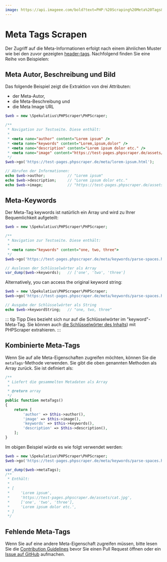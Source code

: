 ```yaml
---
image: https://api.imageee.com/bold?text=PHP:%20Scraping%20Meta%20Tags&bg_image=https://images.unsplash.com/photo-1542762933-ab3502717ce7
---
```


# Meta Tags Scrapen

Der Zugriff auf die Meta-Informationen erfolgt nach einem ähnlichen Muster wie bei den zuvor gezeigten [header-tags](/de/examples/scrape-header-tags.html). Nachfolgend finden Sie eine Reihe von Beispielen:


## Meta Autor, Beschreibung und Bild

Das folgende Beispiel zeigt die Extraktion von drei Attributen:

- der Meta-Autor,
- die Meta-Beschreibung und
- die Meta Image URL

```php
$web = new \Spekulatius\PHPScraper\PHPScraper;

/**
 * Navigation zur Testseite. Diese enthält:
 *
 * <meta name="author" content="Lorem ipsum" />
 * <meta name="keywords" content="Lorem,ipsum,dolor" />
 * <meta name="description" content="Lorem ipsum dolor etc." />
 * <meta name="image" content="https://test-pages.phpscraper.de/assets/cat.jpg" />
 */
$web->go('https://test-pages.phpscraper.de/meta/lorem-ipsum.html');

// Abrufen der Informationen:
echo $web->author;          // "Lorem ipsum"
echo $web->description;     // "Lorem ipsum dolor etc."
echo $web->image;           // "https://test-pages.phpscraper.de/assets/cat.jpg"
```


## Meta-Keywords

Der Meta-Tag keywords ist natürlich ein Array und wird zu Ihrer Bequemlichkeit aufgeteilt:

```php
$web = new \Spekulatius\PHPScraper\PHPScraper;

/**
 * Navigation zur Testseite. Diese enthält:
 *
 * <meta name="keywords" content="one, two, three">
 */
$web->go('https://test-pages.phpscraper.de/meta/keywords/parse-spaces.html');

// Auslesen der Schlüsselwörter als Array
var_dump($web->keywords);   // ['one', 'two', 'three']
```

Alternatively, you can access the original keyword string:

```php
$web = new \Spekulatius\PHPScraper\PHPScraper;
$web->go('https://test-pages.phpscraper.de/meta/keywords/parse-spaces.html');

// Ausgabe der Schlüsselwörter als String
echo $web->keywordString;   // "one, two, three"
```

::: tip Tipp
Dies bezieht sich nur auf die Schlüsselwörter im "keyword"-Meta-Tag. Sie können auch [die Schlüsselwörter des Inhalts](/de/examples/extract-keywords.html)) mit PHPScraper extrahieren.
:::


## Kombinierte Meta-Tags

Wenn Sie auf alle Meta-Eigenschaften zugreifen möchten, können Sie die `metaTags`-Methode verwenden. Sie gibt die oben genannten Methoden als Array zurück. Sie ist definiert als:

```php
/**
 * Liefert die gesammelten Metadaten als Array
 *
 * @return array
 */
public function metaTags()
{
    return [
        'author' => $this->author(),
        'image' => $this->image(),
        'keywords' => $this->keywords(),
        'description' => $this->description(),
    ];
}
```

Im obigen Beispiel würde es wie folgt verwendet werden:

```php
$web = new \Spekulatius\PHPScraper\PHPScraper;
$web->go('https://test-pages.phpscraper.de/meta/keywords/parse-spaces.html');

var_dump($web->metaTags);
/**
 * Enthält:
 *
 * [
 *     'Lorem ipsum',
 *     'https://test-pages.phpscraper.de/assets/cat.jpg',
 *     ['one', 'two', 'three'],
 *     'Lorem ipsum dolor etc.',
 * ]
 */
```


## Fehlende Meta-Tags

Wenn Sie auf eine andere Meta-Eigenschaft zugreifen müssen, bitte lesen Sie die [Contribution Guidelines](/contributing.html) bevor Sie einen Pull Request öffnen oder ein [Issue auf GitHub](https://github.com/spekulatius/phpscraper/issues) aufmachen.
